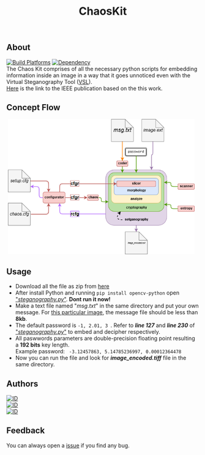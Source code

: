 <h1 align="center"> ChaosKit </h1> <br>

## About
[![Build Platforms](https://img.shields.io/badge/build_platform-Python2.7-3776AB.svg)](https://www.python.org/download/releases/2.7/)
[![Dependency](https://img.shields.io/badge/dependency-OpenCV-red.svg)](https://pypi.python.org/pypi/opencv-python)
<br>
The Chaos Kit comprises of all the necessary python scripts for embedding information inside an image in a way that it goes unnoticed even with the Virtual Steganography Tool ([VSL](http://vsl.sourceforge.net/)).<br>
[Here](https://doi.org/10.1109/ICRCICN.2017.8234536) is the link to the IEEE publication based on the this work.

## Concept Flow
<p align="center"><img src="./CFD.png" heigth="473" width="488"> &nbsp </p>

## Usage
  - Download all the file as zip from [here](https://github.com/TamojitSaha/ChaosKit/archive/0.0.1.zip)
  - After install Python and running ```pip install opencv-python``` open ["<i>steganography.py</i>"](./steganography.py). <b>Dont run it now!</b>
  - Make a text file named "<i>msg.txt</i>" in the same directory and put your own message.  For [this particular image](./image.tiff?raw=true), the message file should be less than <b>8kb</b>. 
  - The default password is ```-1, 2.01, 3 ```. Refer to <i><b>line 127</b></i> and <i><b>line 230</b></i> of ["<i>steganography.py</i>"](./steganography.py) to embed and decipher respectively. 
  - All paswwords parameters are double-precision floating point resulting a <b>192 bits</b> key length.
  <br>Example password: ``` -3.12457863, 5.14785236997, 0.00012364478```
  - Now you can run the file and look for <b><i>image_encoded.tiff</i></b> file in the same directory.
  
## Authors
[![ID](https://img.shields.io/badge/id-Tamojit-54C7EC.svg?style=for-the-badge)](https://www.linkedin.com/in/tamojit-saha/)<br>
[![ID](https://img.shields.io/badge/id-Sandeepan-54C7EC.svg?style=for-the-badge)](https://www.linkedin.com/in/sandeepan-sengupta/)<br>
[![ID](https://img.shields.io/badge/id-Tanmoy-54C7EC.svg?style=for-the-badge)]( https://www.researchgate.net/profile/Tanmoy_Dasgupta)

## Feedback
You can always open a [issue](https://github.com/TamojitSaha/ChaosKit/issues/new) if you find any bug.
